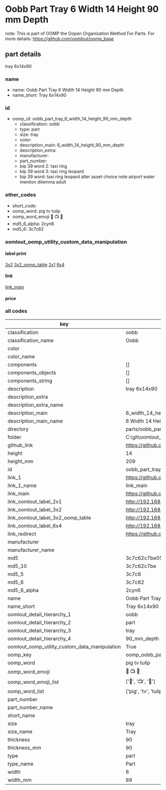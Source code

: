 # Oobb Part Tray 6 Width 14 Height 90 mm Depth  

note: This is part of OOMP the Oopen Organization Method For Parts. For more details: https://github.com/oomlout/oomp_base

##  part details
  



tray 6x14x90



### name
* name: Oobb Part Tray 6 Width 14 Height 90 mm Depth
* name_short: Tray 6x14x90 
### id
* oomp_id: oobb_part_tray_6_width_14_height_90_mm_depth
  * classification: oobb
  * type: part
  * size: tray
  * color: 
  * description_main: 6_width_14_height_90_mm_depth
  * description_extra: 
  * manufacturer: 
  * part_number: 
  * bip 39 word 2: taxi ring
  * bip 39 word 3: taxi ring leopard
  * bip 39 word: taxi ring leopard alter asset choice note airport water mention dilemma adult

### other_codes
* short_code: 
* oomp_word: pig tv tulip
* oomp_word_emoji :pig: :tv: :tulip:
* md5_6_alpha: 2cyn6
* md5_6: 3c7c62






### oomlout_oomp_utility_custom_data_manipulation
#### label print
[3x2](http://192.168.1.245:1112/?label=oomp%202cyn6)
[3x2_oomp_table](http://192.168.1.108:1112/?label=oomp%202cyn6)
[2x1](http://192.168.1.242:1112/?label=oomp%202cyn6)
[6x4](http://192.168.1.55:1112/?label=oomp%202cyn6)    

#### link

[link_main](https://github.com/oomlout/oomlout_oobb_version_4_generated_parts/tree/main/navigation_oomp/oobb/part/tray/6_width_14_height_90_mm_depth/part)                              

#### price







### all codes 
| key | value |  
| --- | --- |  
| classification | oobb |  
| classification_name | Oobb |  
| color |  |  
| color_name |  |  
| components | [] |  
| components_objects | [] |  
| components_string | [] |  
| description | tray 6x14x90 |  
| description_extra |  |  
| description_extra_name |  |  
| description_main | 6_width_14_height_90_mm_depth |  
| description_main_name | 6 Width 14 Height 90 mm Depth |  
| directory | parts/oobb_part_tray_6_width_14_height_90_mm_depth |  
| folder | C:\gh\oomlout_oobb_version_4_generated_parts\parts\oobb_part_tray_6_width_14_height_90_mm_depth |  
| github_link | https://github.com/oomlout/oomlout_oomp_part_src/tree/main/parts/oobb_part_tray_6_width_14_height_90_mm_depth |  
| height | 14 |  
| height_mm | 209 |  
| id | oobb_part_tray_6_width_14_height_90_mm_depth |  
| link_1 | https://github.com/oomlout/oomlout_oobb_version_4_generated_parts/tree/main/navigation_oomp/oobb/part/tray/6_width_14_height_90_mm_depth/part |  
| link_1_name | link_main |  
| link_main | https://github.com/oomlout/oomlout_oobb_version_4_generated_parts/tree/main/navigation_oomp/oobb/part/tray/6_width_14_height_90_mm_depth/part |  
| link_oomlout_label_2x1 | http://192.168.1.242:1112/?label=oomp%202cyn6 |  
| link_oomlout_label_3x2 | http://192.168.1.245:1112/?label=oomp%202cyn6 |  
| link_oomlout_label_3x2_oomp_table | http://192.168.1.108:1112/?label=oomp%202cyn6 |  
| link_oomlout_label_6x4 | http://192.168.1.55:1112/?label=oomp%202cyn6 |  
| link_redirect | https://github.com/oomlout/oomlout_oobb_version_4_generated_parts/tree/main/parts/oobb_tray_06_14_90 |  
| manufacturer |  |  
| manufacturer_name |  |  
| md5 | 3c7c62c7be0592d4a086d07700ae86f3 |  
| md5_10 | 3c7c62c7be |  
| md5_5 | 3c7c6 |  
| md5_6 | 3c7c62 |  
| md5_6_alpha | 2cyn6 |  
| name | Oobb Part Tray 6 Width 14 Height 90 mm Depth |  
| name_short | Tray 6x14x90  |  
| oomlout_detail_hierarchy_1 | oobb |  
| oomlout_detail_hierarchy_2 | part |  
| oomlout_detail_hierarchy_3 | tray |  
| oomlout_detail_hierarchy_4 | 90_mm_depth |  
| oomlout_oomp_utility_custom_data_manipulation | True |  
| oomp_key | oomp_oobb_part_tray_6_width_14_height_90_mm_depth |  
| oomp_word | pig tv tulip |  
| oomp_word_emoji | :pig: :tv: :tulip: |  
| oomp_word_emoji_list | [':pig:', ':tv:', ':tulip:'] |  
| oomp_word_list | ['pig', 'tv', 'tulip'] |  
| part_number |  |  
| part_number_name |  |  
| short_name |  |  
| size | tray |  
| size_name | Tray |  
| thickness | 90 |  
| thickness_mm | 90 |  
| type | part |  
| type_name | Part |  
| width | 6 |  
| width_mm | 89 |  
